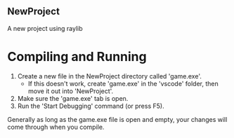 ## NewProject
A new project using raylib

# Compiling and Running
1. Create a new file in the NewProject directory called 'game.exe'.
    - If this doesn't work, create 'game.exe' in the 'vscode' folder, then move it out into 'NewProject'.
2. Make sure the 'game.exe' tab is open.
3. Run the 'Start Debugging' command (or press F5).

Generally as long as the game.exe file is open and empty, your changes will come through when you compile.